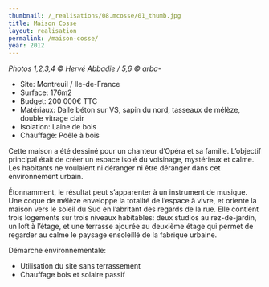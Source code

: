 ```yaml
---
thumbnail: /_realisations/08.mcosse/01_thumb.jpg
title: Maison Cosse
layout: realisation
permalink: /maison-cosse/
year: 2012
---
```


<i>Photos 1,2,3,4 © Hervé Abbadie / 5,6 © arba-</i>

  * Site: Montreuil / Ile-de-France
  * Surface: 176m2
  * Budget: 200 000€ TTC
  * Matériaux: Dalle béton sur VS, sapin du nord, tasseaux de mélèze, double vitrage clair
  * Isolation: Laine de bois
  * Chauffage: Poêle à bois

Cette maison a été dessiné pour un chanteur d’Opéra et sa famille. L’objectif principal était de créer un espace isolé du voisinage, mystérieux et calme. Les habitants ne voulaient ni déranger ni être déranger dans cet environnement urbain.

Étonnamment, le	résultat peut s’apparenter à un instrument de musique.
Une coque de mélèze enveloppe la totalité de l’espace à vivre, et oriente la maison vers le soleil du Sud en l’abritant des regards de la rue.
Elle contient trois logements sur trois niveaux habitables: deux studios au rez-de-jardin, un loft à l’étage, et une terrasse ajourée au deuxième étage qui permet de regarder au calme le paysage ensoleillé de la fabrique urbaine.

Démarche environnementale:
  * Utilisation du site sans terrassement 
  * Chauffage bois et solaire passif
